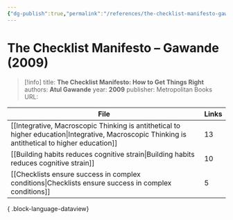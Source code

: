 ```yaml
---
{"dg-publish":true,"permalink":"/references/the-checklist-manifesto-gawande-2009/"}
---
```



# The Checklist Manifesto – Gawande (2009)

> [!info]
> title: **The Checklist Manifesto: How to Get Things Right**
> authors: **Atul Gawande**
> year: **2009**
> publisher: Metropolitan Books
> URL: 



| File                                                                                                                                                | Links |
| --------------------------------------------------------------------------------------------------------------------------------------------------- | ----- |
| [[Integrative, Macroscopic Thinking is antithetical to higher education\|Integrative, Macroscopic Thinking is antithetical to higher education]] | 13    |
| [[Building habits reduces cognitive strain\|Building habits reduces cognitive strain]]                                                           | 10    |
| [[Checklists ensure success in complex conditions\|Checklists ensure success in complex conditions]]                                             | 5     |

{ .block-language-dataview}
